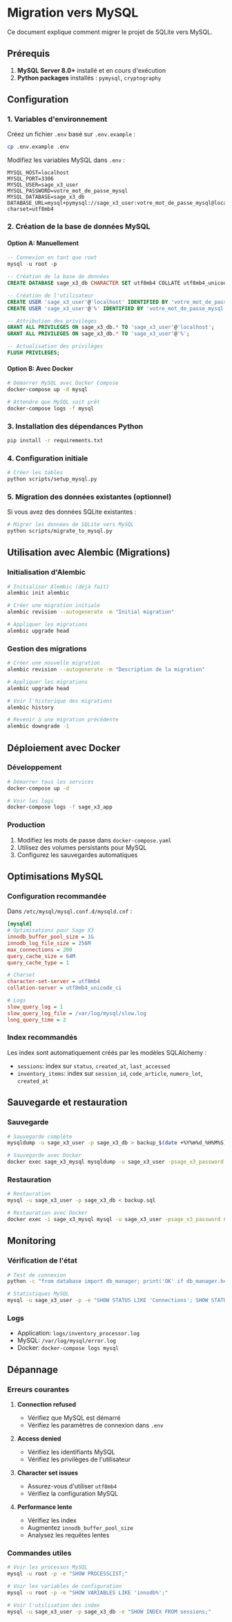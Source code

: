# Migration vers MySQL

Ce document explique comment migrer le projet de SQLite vers MySQL.

## Prérequis

1. **MySQL Server 8.0+** installé et en cours d'exécution
2. **Python packages** installés : `pymysql`, `cryptography`

## Configuration

### 1. Variables d'environnement

Créez un fichier `.env` basé sur `.env.example` :

```bash
cp .env.example .env
```

Modifiez les variables MySQL dans `.env` :

```env
MYSQL_HOST=localhost
MYSQL_PORT=3306
MYSQL_USER=sage_x3_user
MYSQL_PASSWORD=votre_mot_de_passe_mysql
MYSQL_DATABASE=sage_x3_db
DATABASE_URL=mysql+pymysql://sage_x3_user:votre_mot_de_passe_mysql@localhost:3306/sage_x3_db?charset=utf8mb4
```

### 2. Création de la base de données MySQL

#### Option A: Manuellement

```sql
-- Connexion en tant que root
mysql -u root -p

-- Création de la base de données
CREATE DATABASE sage_x3_db CHARACTER SET utf8mb4 COLLATE utf8mb4_unicode_ci;

-- Création de l'utilisateur
CREATE USER 'sage_x3_user'@'localhost' IDENTIFIED BY 'votre_mot_de_passe_mysql';
CREATE USER 'sage_x3_user'@'%' IDENTIFIED BY 'votre_mot_de_passe_mysql';

-- Attribution des privilèges
GRANT ALL PRIVILEGES ON sage_x3_db.* TO 'sage_x3_user'@'localhost';
GRANT ALL PRIVILEGES ON sage_x3_db.* TO 'sage_x3_user'@'%';

-- Actualisation des privilèges
FLUSH PRIVILEGES;
```

#### Option B: Avec Docker

```bash
# Démarrer MySQL avec Docker Compose
docker-compose up -d mysql

# Attendre que MySQL soit prêt
docker-compose logs -f mysql
```

### 3. Installation des dépendances Python

```bash
pip install -r requirements.txt
```

### 4. Configuration initiale

```bash
# Créer les tables
python scripts/setup_mysql.py
```

### 5. Migration des données existantes (optionnel)

Si vous avez des données SQLite existantes :

```bash
# Migrer les données de SQLite vers MySQL
python scripts/migrate_to_mysql.py
```

## Utilisation avec Alembic (Migrations)

### Initialisation d'Alembic

```bash
# Initialiser Alembic (déjà fait)
alembic init alembic

# Créer une migration initiale
alembic revision --autogenerate -m "Initial migration"

# Appliquer les migrations
alembic upgrade head
```

### Gestion des migrations

```bash
# Créer une nouvelle migration
alembic revision --autogenerate -m "Description de la migration"

# Appliquer les migrations
alembic upgrade head

# Voir l'historique des migrations
alembic history

# Revenir à une migration précédente
alembic downgrade -1
```

## Déploiement avec Docker

### Développement

```bash
# Démarrer tous les services
docker-compose up -d

# Voir les logs
docker-compose logs -f sage_x3_app
```

### Production

1. Modifiez les mots de passe dans `docker-compose.yaml`
2. Utilisez des volumes persistants pour MySQL
3. Configurez les sauvegardes automatiques

## Optimisations MySQL

### Configuration recommandée

Dans `/etc/mysql/mysql.conf.d/mysqld.cnf` :

```ini
[mysqld]
# Optimisations pour Sage X3
innodb_buffer_pool_size = 1G
innodb_log_file_size = 256M
max_connections = 200
query_cache_size = 64M
query_cache_type = 1

# Charset
character-set-server = utf8mb4
collation-server = utf8mb4_unicode_ci

# Logs
slow_query_log = 1
slow_query_log_file = /var/log/mysql/slow.log
long_query_time = 2
```

### Index recommandés

Les index sont automatiquement créés par les modèles SQLAlchemy :

- `sessions`: index sur `status`, `created_at`, `last_accessed`
- `inventory_items`: index sur `session_id`, `code_article`, `numero_lot`, `created_at`

## Sauvegarde et restauration

### Sauvegarde

```bash
# Sauvegarde complète
mysqldump -u sage_x3_user -p sage_x3_db > backup_$(date +%Y%m%d_%H%M%S).sql

# Sauvegarde avec Docker
docker exec sage_x3_mysql mysqldump -u sage_x3_user -psage_x3_password sage_x3_db > backup.sql
```

### Restauration

```bash
# Restauration
mysql -u sage_x3_user -p sage_x3_db < backup.sql

# Restauration avec Docker
docker exec -i sage_x3_mysql mysql -u sage_x3_user -psage_x3_password sage_x3_db < backup.sql
```

## Monitoring

### Vérification de l'état

```bash
# Test de connexion
python -c "from database import db_manager; print('OK' if db_manager.health_check() else 'ERROR')"

# Statistiques MySQL
mysql -u sage_x3_user -p -e "SHOW STATUS LIKE 'Connections'; SHOW STATUS LIKE 'Queries';"
```

### Logs

- Application: `logs/inventory_processor.log`
- MySQL: `/var/log/mysql/error.log`
- Docker: `docker-compose logs mysql`

## Dépannage

### Erreurs courantes

1. **Connection refused**
   - Vérifiez que MySQL est démarré
   - Vérifiez les paramètres de connexion dans `.env`

2. **Access denied**
   - Vérifiez les identifiants MySQL
   - Vérifiez les privilèges de l'utilisateur

3. **Character set issues**
   - Assurez-vous d'utiliser `utf8mb4`
   - Vérifiez la configuration MySQL

4. **Performance lente**
   - Vérifiez les index
   - Augmentez `innodb_buffer_pool_size`
   - Analysez les requêtes lentes

### Commandes utiles

```bash
# Voir les processus MySQL
mysql -u root -p -e "SHOW PROCESSLIST;"

# Voir les variables de configuration
mysql -u root -p -e "SHOW VARIABLES LIKE 'innodb%';"

# Voir l'utilisation des index
mysql -u sage_x3_user -p sage_x3_db -e "SHOW INDEX FROM sessions;"
```